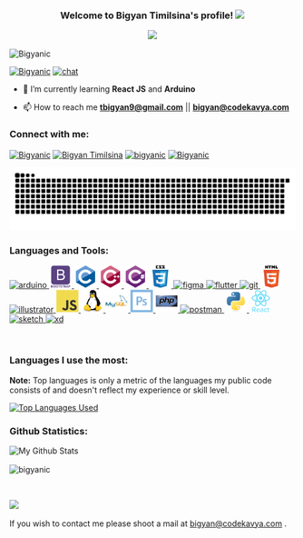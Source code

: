 <h3 align="center">
  Welcome to Bigyan Timilsina's profile!
  <img src="https://media.giphy.com/media/hvRJCLFzcasrR4ia7z/giphy.gif" width="28">
</h3>

<p align="center">
  <a href="https://github.com/bigyanic"><img src="https://readme-typing-svg.herokuapp.com/?size=21&center=true&vCenter=true&width=560&height=45&lines=Co-Founder+at+Codekavya.;Administrative+and+Marketing+Head+at+Codekavya.;Student+of+Computer+Engineering."></a>
</p>

<p align="left"> <img src="https://komarev.com/ghpvc/?username=bigyanic&label=Profile%20views&color=0e75b6&style=flat" alt="Bigyanic" /> </p>

<p align="left"> <a href="https://twitter.com/bigyanic" target="blank"><img src="https://img.shields.io/twitter/follow/bigyanic?logo=twitter&style=for-the-badge" alt="Bigyanic" /></a>
<a href="https://discord.com/channels/@me/673887525479383080">
    <img alt="chat" title="Talk to me on Discord" src="https://dcbadge.vercel.app/api/shield/673887525479383080"/></a></p>

- 🌱 I’m currently learning **React JS** and **Arduino**

- 📫 How to reach me **tbigyan9@gmail.com**  ||  **bigyan@codekavya.com**

<h3 align="left">Connect with me:</h3>
<p align="left">
<a href="https://twitter.com/bigyanic" target="blank" rel="noopener"><img align="center" src="https://raw.githubusercontent.com/rahuldkjain/github-profile-readme-generator/master/src/images/icons/Social/twitter.svg" alt="Bigyanic" height="30" width="40" /></a>
<a href="https://www.linkedin.com/in/bigyan-timilsina/" target="blank" rel="noopener"><img align="center" src="https://raw.githubusercontent.com/rahuldkjain/github-profile-readme-generator/master/src/images/icons/Social/linked-in-alt.svg" alt="Bigyan Timilsina" height="30" width="40" /></a>
<a href="https://fb.com/bigyanic" target="blank" rel="noopener"><img align="center" src="https://raw.githubusercontent.com/rahuldkjain/github-profile-readme-generator/master/src/images/icons/Social/facebook.svg" alt="bigyanic" height="30" width="40" /></a>
<a href="https://instagram.com/bigyanic" target="blank" rel="noopener"><img align="center" src="https://raw.githubusercontent.com/rahuldkjain/github-profile-readme-generator/master/src/images/icons/Social/instagram.svg" alt="Bigyanic" height="30" width="40" /></a>
</p>


![Snake animation](https://github.com/bigyanic/bigyanic/blob/output/github-contribution-grid-snake.svg)

<h3 align="left">Languages and Tools:</h3>
<p align="left"> <a href="https://www.arduino.cc/" target="_blank"> <img src="https://cdn.worldvectorlogo.com/logos/arduino-1.svg" alt="arduino" width="40" height="40"/> </a> <a href="https://getbootstrap.com" target="_blank"> <img src="https://raw.githubusercontent.com/devicons/devicon/master/icons/bootstrap/bootstrap-plain-wordmark.svg" alt="bootstrap" width="40" height="40"/> </a> <a href="https://www.cprogramming.com/" target="_blank"> <img src="https://raw.githubusercontent.com/devicons/devicon/master/icons/c/c-original.svg" alt="c" width="40" height="40"/> </a> <a href="https://www.w3schools.com/cpp/" target="_blank"> <img src="https://raw.githubusercontent.com/devicons/devicon/master/icons/cplusplus/cplusplus-original.svg" alt="cplusplus" width="40" height="40"/> </a> <a href="https://www.w3schools.com/cs/" target="_blank"> <img src="https://raw.githubusercontent.com/devicons/devicon/master/icons/csharp/csharp-original.svg" alt="csharp" width="40" height="40"/> </a> <a href="https://www.w3schools.com/css/" target="_blank"> <img src="https://raw.githubusercontent.com/devicons/devicon/master/icons/css3/css3-original-wordmark.svg" alt="css3" width="40" height="40"/> </a> <a href="https://www.figma.com/" target="_blank"> <img src="https://www.vectorlogo.zone/logos/figma/figma-icon.svg" alt="figma" width="40" height="40"/> </a> <a href="https://flutter.dev" target="_blank"> <img src="https://www.vectorlogo.zone/logos/flutterio/flutterio-icon.svg" alt="flutter" width="40" height="40"/> </a> <a href="https://git-scm.com/" target="_blank"> <img src="https://www.vectorlogo.zone/logos/git-scm/git-scm-icon.svg" alt="git" width="40" height="40"/> </a> <a href="https://www.w3.org/html/" target="_blank"> <img src="https://raw.githubusercontent.com/devicons/devicon/master/icons/html5/html5-original-wordmark.svg" alt="html5" width="40" height="40"/> </a> <a href="https://www.adobe.com/in/products/illustrator.html" target="_blank"> <img src="https://www.vectorlogo.zone/logos/adobe_illustrator/adobe_illustrator-icon.svg" alt="illustrator" width="40" height="40"/> </a> <a href="https://developer.mozilla.org/en-US/docs/Web/JavaScript" target="_blank"> <img src="https://raw.githubusercontent.com/devicons/devicon/master/icons/javascript/javascript-original.svg" alt="javascript" width="40" height="40"/> </a> <a href="https://www.linux.org/" target="_blank"> <img src="https://raw.githubusercontent.com/devicons/devicon/master/icons/linux/linux-original.svg" alt="linux" width="40" height="40"/> </a> <a href="https://www.mysql.com/" target="_blank"> <img src="https://raw.githubusercontent.com/devicons/devicon/master/icons/mysql/mysql-original-wordmark.svg" alt="mysql" width="40" height="40"/> </a> <a href="https://www.photoshop.com/en" target="_blank"> <img src="https://raw.githubusercontent.com/devicons/devicon/master/icons/photoshop/photoshop-line.svg" alt="photoshop" width="40" height="40"/> </a> <a href="https://www.php.net" target="_blank"> <img src="https://raw.githubusercontent.com/devicons/devicon/master/icons/php/php-original.svg" alt="php" width="40" height="40"/> </a> <a href="https://postman.com" target="_blank"> <img src="https://www.vectorlogo.zone/logos/getpostman/getpostman-icon.svg" alt="postman" width="40" height="40"/> </a> <a href="https://www.python.org" target="_blank"> <img src="https://raw.githubusercontent.com/devicons/devicon/master/icons/python/python-original.svg" alt="python" width="40" height="40"/> </a> <a href="https://reactjs.org/" target="_blank"> <img src="https://raw.githubusercontent.com/devicons/devicon/master/icons/react/react-original-wordmark.svg" alt="react" width="40" height="40"/> </a> <a href="https://www.sketch.com/" target="_blank"> <img src="https://www.vectorlogo.zone/logos/sketchapp/sketchapp-icon.svg" alt="sketch" width="40" height="40"/> </a> <a href="https://www.adobe.com/products/xd.html" target="_blank"> <img src="https://cdn.worldvectorlogo.com/logos/adobe-xd.svg" alt="xd" width="40" height="40"/> </a> </p>
<br/>

### Languages I use the most:
<b>Note:</b> Top languages is only a metric of the languages my public code consists of and doesn't reflect my experience or skill level.
<br/>

[![Top Languages Used](https://github-readme-stats.vercel.app/api/top-langs/?username=bigyanic&layout=compact&theme=algolia)](https://github.com/bigyanic)
<br/>

### Github Statistics:

![My Github Stats](https://github-readme-stats.vercel.app/api?username=bigyanic&hide=contribs,prs&show_icons=true&theme=algolia)
<br/>

<p><img align="center" src="https://github-readme-streak-stats.herokuapp.com/?user=bigyanic&theme=algolia" alt="bigyanic" /></p>
<br/>

![](https://activity-graph.herokuapp.com/graph?username=bigyanic&custom_title=Bigyan%27s%20Contribution%20Graph&theme=react-dark)



<!--START_SECTION:activity-->

<!--END_SECTION:activity-->

If you wish to contact me please shoot a mail at bigyan@codekavya.com .

